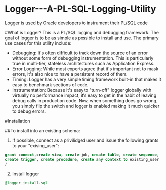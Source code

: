Logger---A-PL-SQL-Logging-Utility
=================================

Logger is used by Oracle developers to instrument their PL/SQL code

#What is Logger?
This is a PL/SQL logging and debugging framework. The goal of logger is to be as simple as possible to install and use. The primary use cases for this utility include:

* Debugging: It's often difficult to track down the source of an error without some form of debugging instrumentation. This is particularly true in multi-tier, stateless architectures such as Application Express.
* Error Logging: While most experts agree that it's important not to mask errors, it's also nice to have a persistent record of them.
* Timing: Logger has a very simple timing framework built-in that makes it easy to benchmark sections of code.
* Instrumentation: Because it's easy to "turn-off" logger globally with virtually no performance impact, it's easy to get in the habit of leaving debug calls in production code. Now, when something does go wrong, you simply flip the switch and logger is enabled making it much quicker to debug errors.

#Installation

##To install into an existing schema:
1. If possible, connect as a privilidged user and issue the following grants to your "exising_user":

```sql
grant connect,create view, create job, create table, create sequence,
create trigger, create procedure, create any context to existing_user
/
```
2. Install logger

```sql
@logger_install.sql
```

